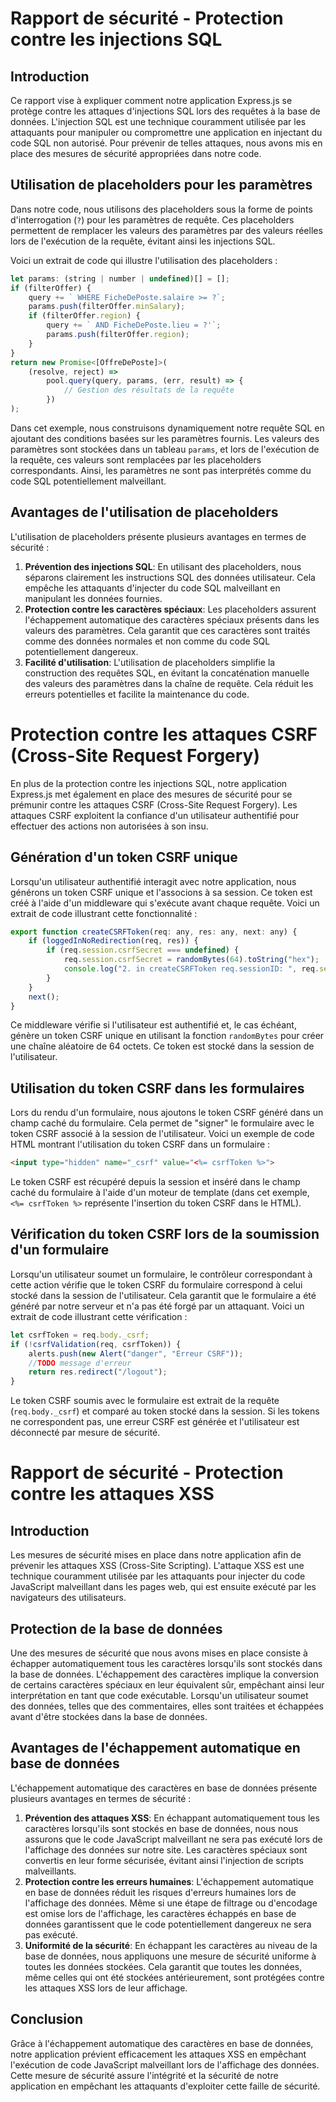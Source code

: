 # Rapport de sécurité - Protection contre les injections SQL

## Introduction

Ce rapport vise à expliquer comment notre application Express.js se protège contre les attaques d'injections SQL lors des requêtes à la base de données. L'injection SQL est une technique couramment utilisée par les attaquants pour manipuler ou compromettre une application en injectant du code SQL non autorisé. Pour prévenir de telles attaques, nous avons mis en place des mesures de sécurité appropriées dans notre code.

## Utilisation de placeholders pour les paramètres

Dans notre code, nous utilisons des placeholders sous la forme de points d'interrogation (`?`) pour les paramètres de requête. Ces placeholders permettent de remplacer les valeurs des paramètres par des valeurs réelles lors de l'exécution de la requête, évitant ainsi les injections SQL.

Voici un extrait de code qui illustre l'utilisation des placeholders :

```javascript
let params: (string | number | undefined)[] = [];
if (filterOffer) {
    query += ` WHERE FicheDePoste.salaire >= ?`;
    params.push(filterOffer.minSalary);
    if (filterOffer.region) {
        query += ` AND FicheDePoste.lieu = ?'`;
        params.push(filterOffer.region);
    }
}
return new Promise<[OffreDePoste]>(
    (resolve, reject) =>
        pool.query(query, params, (err, result) => {
            // Gestion des résultats de la requête
        })
);
```

Dans cet exemple, nous construisons dynamiquement notre requête SQL en ajoutant des conditions basées sur les paramètres fournis. Les valeurs des paramètres sont stockées dans un tableau `params`, et lors de l'exécution de la requête, ces valeurs sont remplacées par les placeholders correspondants. Ainsi, les paramètres ne sont pas interprétés comme du code SQL potentiellement malveillant.

## Avantages de l'utilisation de placeholders

L'utilisation de placeholders présente plusieurs avantages en termes de sécurité :

1. **Prévention des injections SQL**: En utilisant des placeholders, nous séparons clairement les instructions SQL des données utilisateur. Cela empêche les attaquants d'injecter du code SQL malveillant en manipulant les données fournies.
2. **Protection contre les caractères spéciaux**: Les placeholders assurent l'échappement automatique des caractères spéciaux présents dans les valeurs des paramètres. Cela garantit que ces caractères sont traités comme des données normales et non comme du code SQL potentiellement dangereux.
3. **Facilité d'utilisation**: L'utilisation de placeholders simplifie la construction des requêtes SQL, en évitant la concaténation manuelle des valeurs des paramètres dans la chaîne de requête. Cela réduit les erreurs potentielles et facilite la maintenance du code.

# Protection contre les attaques CSRF (Cross-Site Request Forgery)

En plus de la protection contre les injections SQL, notre application Express.js met également en place des mesures de sécurité pour se prémunir contre les attaques CSRF (Cross-Site Request Forgery). Les attaques CSRF exploitent la confiance d'un utilisateur authentifié pour effectuer des actions non autorisées à son insu.

## Génération d'un token CSRF unique

Lorsqu'un utilisateur authentifié interagit avec notre application, nous générons un token CSRF unique et l'associons à sa session. Ce token est créé à l'aide d'un middleware qui s'exécute avant chaque requête. Voici un extrait de code illustrant cette fonctionnalité :

```javascript
export function createCSRFToken(req: any, res: any, next: any) {
    if (loggedInNoRedirection(req, res)) {
        if (req.session.csrfSecret === undefined) {
            req.session.csrfSecret = randomBytes(64).toString("hex");
            console.log("2. in createCSRFToken req.sessionID: ", req.sessionID);
        }
    }
    next();
}
```

Ce middleware vérifie si l'utilisateur est authentifié et, le cas échéant, génère un token CSRF unique en utilisant la fonction `randomBytes` pour créer une chaîne aléatoire de 64 octets. Ce token est stocké dans la session de l'utilisateur.

## Utilisation du token CSRF dans les formulaires

Lors du rendu d'un formulaire, nous ajoutons le token CSRF généré dans un champ caché du formulaire. Cela permet de "signer" le formulaire avec le token CSRF associé à la session de l'utilisateur. Voici un exemple de code HTML montrant l'utilisation du token CSRF dans un formulaire :

```html
<input type="hidden" name="_csrf" value="<%= csrfToken %>">
```

Le token CSRF est récupéré depuis la session et inséré dans le champ caché du formulaire à l'aide d'un moteur de template (dans cet exemple, `<%= csrfToken %>` représente l'insertion du token CSRF dans le HTML).

## Vérification du token CSRF lors de la soumission d'un formulaire

Lorsqu'un utilisateur soumet un formulaire, le contrôleur correspondant à cette action vérifie que le token CSRF du formulaire correspond à celui stocké dans la session de l'utilisateur. Cela garantit que le formulaire a été généré par notre serveur et n'a pas été forgé par un attaquant. Voici un extrait de code illustrant cette vérification :

```javascript
let csrfToken = req.body._csrf;
if (!csrfValidation(req, csrfToken)) {
    alerts.push(new Alert("danger", "Erreur CSRF"));
    //TODO message d'erreur
    return res.redirect("/logout");
}
```

Le token CSRF soumis avec le formulaire est extrait de la requête (`req.body._csrf`) et comparé au token stocké dans la session. Si les tokens ne correspondent pas, une erreur CSRF est générée et l'utilisateur est déconnecté par mesure de sécurité.

# Rapport de sécurité - Protection contre les attaques XSS

## Introduction

Les mesures de sécurité mises en place dans notre application afin de prévenir les attaques XSS (Cross-Site Scripting). L'attaque XSS est une technique couramment utilisée par les attaquants pour injecter du code JavaScript malveillant dans les pages web, qui est ensuite exécuté par les navigateurs des utilisateurs.

## Protection de la base de données

Une des mesures de sécurité que nous avons mises en place consiste à échapper automatiquement tous les caractères lorsqu'ils sont stockés dans la base de données. L'échappement des caractères implique la conversion de certains caractères spéciaux en leur équivalent sûr, empêchant ainsi leur interprétation en tant que code exécutable. Lorsqu'un utilisateur soumet des données, telles que des commentaires, elles sont traitées et échappées avant d'être stockées dans la base de données.

## Avantages de l'échappement automatique en base de données

L'échappement automatique des caractères en base de données présente plusieurs avantages en termes de sécurité :

1. **Prévention des attaques XSS**: En échappant automatiquement tous les caractères lorsqu'ils sont stockés en base de données, nous nous assurons que le code JavaScript malveillant ne sera pas exécuté lors de l'affichage des données sur notre site. Les caractères spéciaux sont convertis en leur forme sécurisée, évitant ainsi l'injection de scripts malveillants.
2. **Protection contre les erreurs humaines**: L'échappement automatique en base de données réduit les risques d'erreurs humaines lors de l'affichage des données. Même si une étape de filtrage ou d'encodage est omise lors de l'affichage, les caractères échappés en base de données garantissent que le code potentiellement dangereux ne sera pas exécuté.
3. **Uniformité de la sécurité**: En échappant les caractères au niveau de la base de données, nous appliquons une mesure de sécurité uniforme à toutes les données stockées. Cela garantit que toutes les données, même celles qui ont été stockées antérieurement, sont protégées contre les attaques XSS lors de leur affichage.

## Conclusion

Grâce à l'échappement automatique des caractères en base de données, notre application prévient efficacement les attaques XSS en empêchant l'exécution de code JavaScript malveillant lors de l'affichage des données. Cette mesure de sécurité assure l'intégrité et la sécurité de notre application en empêchant les attaquants d'exploiter cette faille de sécurité.
